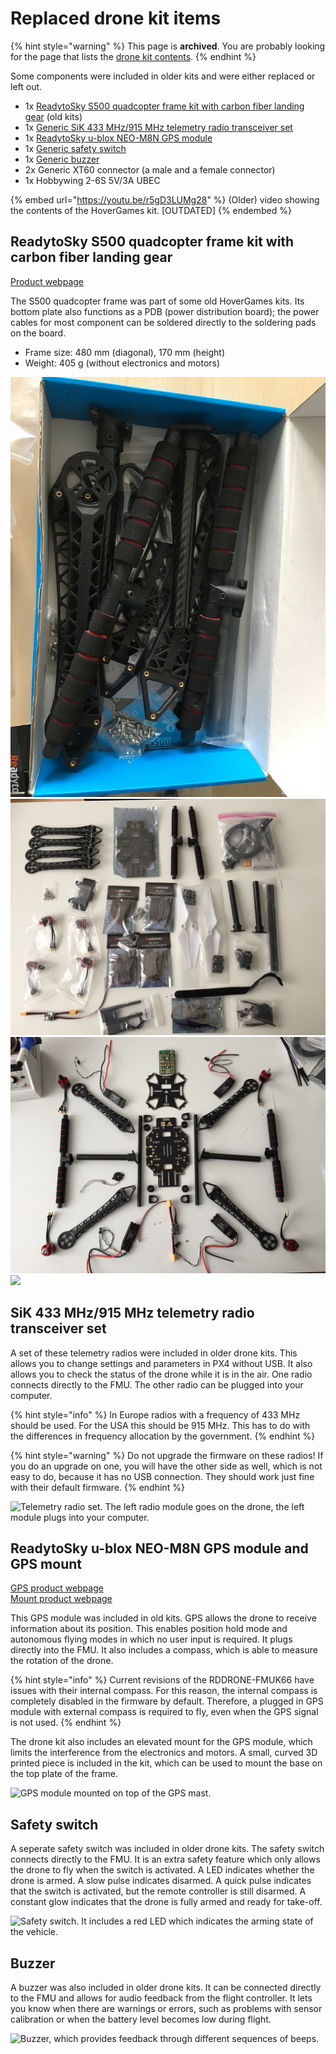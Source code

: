 # Replaced drone kit items

{% hint style="warning" %}
This page is **archived**. You are probably looking for the page that lists the [drone kit contents](../userguide/getting-started/drone-kit-contents.md).
{% endhint %}

Some components were included in older kits and were either replaced or left out.

* 1x [ReadytoSky S500 quadcopter frame kit with carbon fiber landing gear](../userguide/getting-started/drone-kit-contents.md#readytosky-s500-quadcopter-frame-kit-with-carbon-fiber-landing-gear) (old kits)
* 1x [Generic SiK 433 MHz/915 MHz telemetry radio transceiver set](../userguide/getting-started/drone-kit-contents.md#sik-433-mhz-915-mhz-telemetry-radio-transceiver-set)
* 1x [ReadytoSky u-blox NEO-M8N GPS module](../userguide/getting-started/drone-kit-contents.md#readytosky-u-blox-neo-m-8-n-gps-module-and-gps-mount)
* 1x [Generic safety switch](../userguide/getting-started/drone-kit-contents.md#safety-switch)
* 1x [Generic buzzer](../userguide/getting-started/drone-kit-contents.md#buzzer)
* 2x Generic XT60 connector (a male and a female connector)
* 1x Hobbywing 2-6S 5V/3A UBEC

{% embed url="https://youtu.be/r5gD3LUMg28" %}
(Older) video showing the contents of the HoverGames kit. \[OUTDATED]
{% endembed %}

## ReadytoSky S500 quadcopter frame kit with carbon fiber landing gear

[Product webpage](http://www.readytosky.com/e\_productshow/?422-Readytosky-S500-Quadcopter-Frame-Kit-with-Carbon-Fiber-Landing-Gear-422.html)

The S500 quadcopter frame was part of some old HoverGames kits. Its bottom plate also functions as a PDB (power distribution board); the power cables for most component can be soldered directly to the soldering pads on the board.

* Frame size: 480 mm (diagonal), 170 mm (height)
* Weight: 405 g (without electronics and motors)

![](../.gitbook/assets/s500framebox.JPG)![](../.gitbook/assets/s500framekitcontents.JPG)![](../.gitbook/assets/s500framecomponents.JPG)![](../.gitbook/assets/s500frameassembled.jpg)

## SiK 433 MHz/915 MHz telemetry radio transceiver set

A set of these telemetry radios were included in older drone kits. This allows you to change settings and parameters in PX4 without USB. It also allows you to check the status of the drone while it is in the air. One radio connects directly to the FMU. The other radio can be plugged into your computer.

{% hint style="info" %}
In Europe radios with a frequency of 433 MHz should be used. For the USA this should be 915 MHz. This has to do with the differences in frequency allocation by the government.
{% endhint %}

{% hint style="warning" %}
Do not upgrade the firmware on these radios! If you do an upgrade on one, you will have the other side as well, which is not easy to do, because it has no USB connection. They should work just fine with their default firmware.
{% endhint %}

![Telemetry radio set. The left radio module goes on the drone, the left module plugs into your computer.](../.gitbook/assets/readytoskytelemetry.jpg)

## ReadytoSky u-blox NEO-M8N GPS module and GPS mount

[GPS product webpage](http://www.readytosky.com/e\_productshow/?527-Readytosky-Ublox-NEO-M8N-GPS--For-APM-and-Pixhawk-Flight-Controller-527.html)\
[Mount product webpage](http://www.readytosky.com/e\_productshow/?955-Plastic-GPS-Antenna-Foldable-Mount-Holder-955.html)

This GPS module was included in old kits. GPS allows the drone to receive information about its position. This enables position hold mode and autonomous flying modes in which no user input is required. It plugs directly into the FMU. It also includes a compass, which is able to measure the rotation of the drone.

{% hint style="info" %}
Current revisions of the RDDRONE-FMUK66 have issues with their internal compass. For this reason, the internal compass is completely disabled in the firmware by default. Therefore, a plugged in GPS module with external compass is required to fly, even when the GPS signal is not used.
{% endhint %}

The drone kit also includes an elevated mount for the GPS module, which limits the interference from the electronics and motors. A small, curved 3D printed piece is included in the kit, which can be used to mount the base on the top plate of the frame.

![GPS module mounted on top of the GPS mast.](../.gitbook/assets/readytoskygps.jpg)

## Safety switch

A seperate safety switch was included in older drone kits. The safety switch connects directly to the FMU. It is an extra safety feature which only allows the drone to fly when the switch is activated. A LED indicates whether the drone is armed. A slow pulse indicates disarmed. A quick pulse indicates that the switch is activated, but the remote controller is still disarmed. A constant glow indicates that the drone is fully armed and ready for take-off.

![Safety switch. It includes a red LED which indicates the arming state of the vehicle.](../.gitbook/assets/safetyswitch.jpg)

## Buzzer

A buzzer was also included in older drone kits. It can be connected directly to the FMU and allows for audio feedback from the flight controller. It lets you know when there are warnings or errors, such as problems with sensor calibration or when the battery level becomes low during flight.

![Buzzer, which provides feedback through different sequences of beeps.](<../.gitbook/assets/buzzer (1).jpg>)
